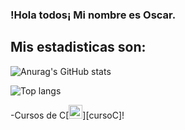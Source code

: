### !Hola todos¡ Mi nombre es Oscar.

## Mis estadisticas son:
![Anurag's GitHub stats](https://github-readme-stats.vercel.app/api?username=Oscargit12&show_icons=true&theme=tokyonight)

![Top langs](https://github-readme-stats.vercel.app/api/top-langs/?username=Oscargit12&show_icons=true&theme=tokyonight)

-Cursos de C[<img aling="left" alt="git" width="22px" src="https://raw.githubusercontent.com/jmnote/z-icons/master/16x16/kubernetes.png" />][cursoC]!

[curso]:https://www.udemy.com/course/git-github/

